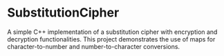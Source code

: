 # SubstitutionCipher
A simple C++ implementation of a substitution cipher with encryption and decryption functionalities. This project demonstrates the use of maps for character-to-number and number-to-character conversions.
